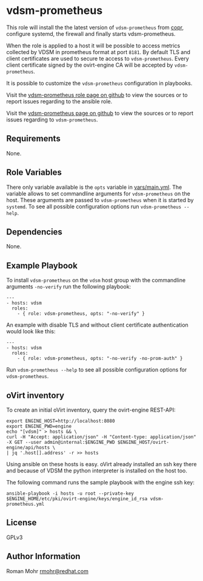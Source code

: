 vdsm-prometheus
===============

This role will install the the latest version of `vdsm-prometheus` from
[copr](https://copr.fedorainfracloud.org/coprs/rfenkhuber/vdsm-prometheus/),
configure systemd, the firewall and finally starts vdsm-prometheus.

When the role is applied to a host it will be possible to access metrics collected by VDSM in prometheus format at port `8181`. By default TLS and client certificates are used to secure te access to `vdsm-prometheus`. Every client certificate signed by the ovirt-engine CA will be accepted by `vdsm-prometheus`.

It is possible to customize the `vdsm-prometheus` configuration in playbooks.

Visit the [vdsm-prometheus role page on
github](https://github.com/rmohr/ansible-vdsm-prometheus) to view the sources
or to report issues regarding to the ansible role.

Visit the [vdsm-prometheus page on
github](https://github.com/rmohr/vdsm-prometheus) to view the sources or to
report issues regarding to `vdsm-prometheus`.

Requirements
------------

None.

Role Variables
--------------

There only variable available is the `opts` variable in
[vars/main.yml](vars/main.yml). The variable allows to set commandline
arguments for `vdsm-prometheus` on the host. These arguments are passed to
`vdsm-prometheus` when it is started by `systemd`. To see all possible
configuration options run `vdsm-prometheus --help`.

Dependencies
------------

None.

Example Playbook
----------------

To install `vdsm-prometheus` on the `vdsm` host group with the commandline
arguments `-no-verify` run the following playbook:

    ---
    - hosts: vdsm
      roles:
        - { role: vdsm-prometheus, opts: "-no-verify" }

An example with disable TLS and without client certificate authentication would
look like this:

    ---
    - hosts: vdsm
      roles:
        - { role: vdsm-prometheus, opts: "-no-verify -no-prom-auth" }

Run `vdsm-prometheus --help` to see all possible configuration options for
`vdsm-prometheus`.

oVirt inventory
---------------

To create an initial oVirt inventory, query the ovirt-engine REST-API:

    export ENGINE_HOST=http://localhost:8080
    export ENGINE_PWD=engine
    echo "[vdsm]" > hosts && \ 
    curl -H "Accept: application/json" -H "Content-type: application/json" -X GET --user admin@internal:$ENGINE_PWD $ENGINE_HOST/ovirt-engine/api/hosts \
    | jq '.host[].address' -r >> hosts

Using ansible on these hosts is easy. oVirt already installed an ssh key there
and because of VDSM the python interpreter is installed on the host too.

The following command runs the sample playbook with the engine ssh key:

    ansible-playbook -i hosts -u root --private-key $ENGINE_HOME/etc/pki/ovirt-engine/keys/engine_id_rsa vdsm-prometheus.yml


License
-------

GPLv3

Author Information
------------------

Roman Mohr <rmohr@redhat.com>
